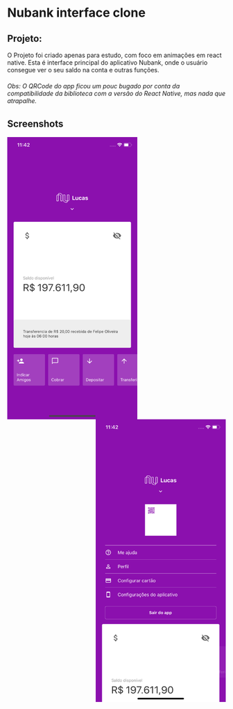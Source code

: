<!--
*** Obrigado por estar vendo o nosso README. Se você tiver alguma sugestão
*** que possa melhorá-lo ainda mais dê um fork no repositório e crie uma Pull
*** Request ou abra uma Issue com a tag "sugestão".
*** Obrigado novamente! Agora vamos rodar esse projeto incrível :D
-->

# Nubank interface clone

## Projeto:  
O Projeto foi criado apenas para estudo, com foco em animações em react native. Esta é interface principal do aplicativo Nubank, onde o usuário consegue ver o seu saldo na conta e outras funções.

###### Obs: O QRCode do app ficou um pouc bugado por conta da compatibilidade da biblioteca com a versão do React Native, mas nada que atrapalhe.

## Screenshots
<img src="https://github.com/LukNasc/nubank-clone/blob/master/print1.png" width="300" align="left">
<img src="https://github.com/LukNasc/nubank-clone/blob/master/print2.png" width="300" align="right">
